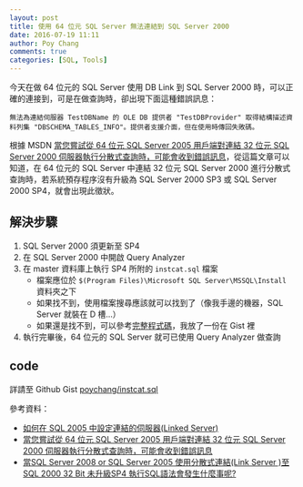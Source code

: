 ```yaml
---
layout: post
title: 使用 64 位元 SQL Server 無法連結到 SQL Server 2000
date: 2016-07-19 11:11
author: Poy Chang
comments: true
categories: [SQL, Tools]
---
```

今天在做 64 位元的 SQL Server 使用 DB Link 到 SQL Server 2000 時，可以正確的連接到，可是在做查詢時，卻出現下面這種錯誤訊息：

`無法為連結伺服器 TestDBName 的 OLE DB 提供者 "TestDBProvider" 取得結構描述資料列集 "DBSCHEMA_TABLES_INFO"。提供者支援介面，但在使用時傳回失敗碼。`

根據 MSDN [當您嘗試從 64 位元 SQL Server 2005 用戶端對連結 32 位元 SQL Server 2000 伺服器執行分散式查詢時，可能會收到錯誤訊息](https://support.microsoft.com/zh-tw/kb/906954)，從這篇文章可以知道，在 64 位元的 SQL Server 中連結 32 位元 SQL Server 2000 進行分散式查詢時，若系統預存程序沒有升級為 SQL Server 2000 SP3 或 SQL Server 2000 SP4，就會出現此徵狀。

## 解決步驟

1. SQL Server 2000 須更新至 SP4
2. 在 SQL Server 2000 中開啟 Query Analyzer
3. 在 master 資料庫上執行 SP4 所附的 `instcat.sql` 檔案
	* 檔案應位於 `$(Program Files)\Microsoft SQL Server\MSSQL\Install` 資料夾之下
	* 如果找不到，使用檔案搜尋應該就可以找到了（像我手邊的機器，SQL Server 就裝在 D 槽...）
	* 如果還是找不到，可以參考[完整程式碼](code)，我放了一份在 Gist 裡
4. 執行完畢後，64 位元的 SQL Server 就可已使用 Query Analyzer 做查詢

## code

詳請至 Github Gist [poychang/instcat.sql](https://gist.github.com/poychang/c6752e06d7d79bffba121cc7a07fae87)

參考資料：

* [如何在 SQL 2005 中設定連結的伺服器(Linked Server)](http://blog.miniasp.com/post/2008/07/30/How-to-setup-Linked-Server-in-SQL-Server-2005.aspx)
* [當您嘗試從 64 位元 SQL Server 2005 用戶端對連結 32 位元 SQL Server 2000 伺服器執行分散式查詢時，可能會收到錯誤訊息](https://support.microsoft.com/zh-tw/kb/906954)
* [當SQL Server 2008 or SQL Server 2005 使用分散式連結(Link Server )至SQL 2000 32 Bit 未升級SP4 執行SQL語法會發生什麼事呢?](https://dotblogs.com.tw/jamesbi/2010/11/19/19546)